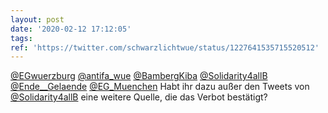 ```yaml
---
layout: post
date: '2020-02-12 17:12:05'
tags: 
ref: 'https://twitter.com/schwarzlichtwue/status/1227641535715520512'
---
```

[@EGwuerzburg](https://twitter.com/EGwuerzburg) [@antifa_wue](https://twitter.com/antifa_wue) [@BambergKiba](https://twitter.com/BambergKiba) [@Solidarity4allB](https://twitter.com/Solidarity4allB) [@Ende__Gelaende](https://twitter.com/Ende__Gelaende) [@EG_Muenchen](https://twitter.com/EG_Muenchen) Habt ihr dazu außer den Tweets von [@Solidarity4allB](https://twitter.com/Solidarity4allB) eine weitere Quelle, die das Verbot bestätigt?